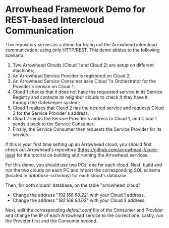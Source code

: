 # Arrowhead Framework Demo for REST-based Intercloud Communication

This repository serves as a demo for trying out the Arrowhead intercloud communication, using only HTTP/REST.
This demo abides to the following scenario:
1. Two Arrowhead Clouds (Cloud 1 and Cloud 2) are setup on different machines;
2. An Arrowhead Service Provider is registered on Cloud 2;
3. An Arrowhead Service Consumer asks Cloud 1's Orchestrator for the Provider's service on Cloud 1;
4. Cloud 1 checks that it does not have the requested service in its Service Registry and contacts its neighbor clouds to check if they have it, through the Gatekeeper system;
5. Cloud 1 realizes that Cloud 2 has the desired service and requests Cloud 2 for the Service Provider's address.
6. Cloud 2 sends the Service Provider's address to Cloud 1, and Cloud 1 sends it back to the Service Consumer.
7. Finally, the Service Consumer then requests the Service Provider for its service.

If this is your first time setting up an Arrowhead cloud, you should first check out Arrowhead's repository (https://github.com/arrowhead-f/core-java) for the tutorial on building and running the Arrowhead services.

For this demo, you should use two PCs, one for each cloud. Next, build and run the two clouds on each PC and import the corresponding SQL schema (located in _database-schemas_) for each cloud's database.

Then, for both clouds' database, on the table "arrowhead_cloud":
 * Change the address "_192.168.60.22_" with your Cloud 1 address.
 * Change the address "_192.168.60.62_" with your Cloud 2 address.

Next, edit the corresponding _default.conf_ file of the Consumer and Provider and change the IP of each Arrowhead service to the correct one. Lastly, run the Provider first and the Consumer second.
